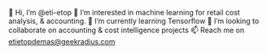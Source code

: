 👋 Hi, I’m @eti-etop
👀 I’m interested in machine learning for retail cost analysis, & accounting.
🌱 I’m currently learning Tensorflow
💞️ I’m looking to collaborate on accounting & cost intelligence projects
📫 Reach me on etietopdemas@geekradius.com
